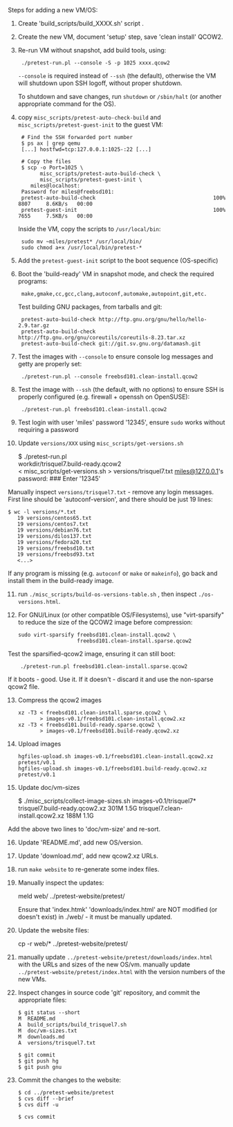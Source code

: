 Steps for adding a new VM/OS:

1. Create 'build_scripts/build_XXXX.sh' script .

2. Create the new VM, document 'setup' step, save 'clean install' QCOW2.

3. Re-run VM without snapshot, add build tools, using:

        ./pretest-run.pl --console -S -p 1025 xxxx.qcow2

    `--console` is required instead of `--ssh` (the default), otherwise the
    VM will shutdown upon SSH logoff, without proper shutdown.

    To shutdown and save changes, run `shutdown` or `/sbin/halt` (or another
    appropriate command for the OS).

4. copy `misc_scripts/pretest-auto-check-build` and
   `misc_scripts/pretest-guest-init` to the guest VM:

        # Find the SSH forwarded port number
        $ ps ax | grep qemu
        [...] hostfwd=tcp:127.0.0.1:1025-:22 [...]

        # Copy the files
        $ scp -o Port=1025 \
              misc_scripts/pretest-auto-build-check \
              misc_scripts/pretest-guest-init \
           miles@localhost:
        Password for miles@freebsd101:
        pretest-auto-build-check                                      100% 8807     8.6KB/s   00:00
        pretest-guest-init                                            100% 7655     7.5KB/s   00:00

    Inside the VM, copy the scripts to `/usr/local/bin`:

        sudo mv ~miles/pretest* /usr/local/bin/
        sudo chmod a+x /usr/local/bin/pretest-*

5. Add the `pretest-guest-init` script to the boot sequence (OS-specific)

6. Boot the 'build-ready' VM in snapshot mode, and check the required programs:

        make,gmake,cc,gcc,clang,autoconf,automake,autopoint,git,etc.

   Test building GNU packages, from tarballs and git:

        pretest-auto-build-check http://ftp.gnu.org/gnu/hello/hello-2.9.tar.gz
        pretest-auto-build-check http://ftp.gnu.org/gnu/coreutils/coreutils-8.23.tar.xz
        pretest-auto-build-check git://git.sv.gnu.org/datamash.git

7. Test the images with `--console` to ensure console log messages and getty
   are properly set:

        ./pretest-run.pl --console freebsd101.clean-install.qcow2

8. Test the image with `--ssh` (the default, with no options) to ensure SSH
   is properly configured (e.g. firewall + openssh on OpenSUSE):

        ./pretest-run.pl freebsd101.clean-install.qcow2

9. Test login with user 'miles' password '12345', ensure `sudo` works without
   requiring a password

10. Update `versions/XXX` using `misc_scripts/get-versions.sh`

    $ ./pretest-run.pl \
        workdir/trisquel7.build-ready.qcow2 \
        < misc_scripts/get-versions.sh > versions/trisquel7.txt
    miles@127.0.0.1's password: ### Enter '12345'

  Manually inspect `versions/trisquel7.txt` - remove any login messages.
  First line should be 'autoconf-version', and there should be just 19 lines:

    $ wc -l versions/*.txt
       19 versions/centos65.txt
       19 versions/centos7.txt
       19 versions/debian76.txt
       19 versions/dilos137.txt
       19 versions/fedora20.txt
       19 versions/freebsd10.txt
       19 versions/freebsd93.txt
       <...>

  If any program is missing (e.g. `autoconf` or `make` or `makeinfo`), go back
  and install them in the build-ready image.

11. run `./misc_scripts/build-os-versions-table.sh` ,
   then inspect `./os-versions.html`.

12. For GNU/Linux (or other compatible OS/Filesystems), use "virt-sparsify" to
   reduce the size of the QCOW2 image before compression:

        sudo virt-sparsify freebsd101.clean-install.qcow2 \
                           freebsd101.clean-install.sparse.qcow2

   Test the sparsified-qcow2 image, ensuring it can still boot:

        ./pretest-run.pl freebsd101.clean-install.sparse.qcow2

   If it boots - good. Use it.
   If it doesn't - discard it and use the non-sparse qcow2 file.

13. Compress the qcow2 images

        xz -T3 < freebsd101.clean-install.sparse.qcow2 \
               > images-v0.1/freebsd101.clean-install.qcow2.xz
        xz -T3 < freebsd101.build-ready.sparse.qcow2 \
               > images-v0.1/freebsd101.build-ready.qcow2.xz

14. Upload images

        hgfiles-upload.sh images-v0.1/freebsd101.clean-install.qcow2.xz pretest/v0.1
        hgfiles-upload.sh images-v0.1/freebsd101.build-ready.qcow2.xz pretest/v0.1

15. Update doc/vm-sizes

    $ ./misc_scripts/collect-image-sizes.sh images-v0.1/trisquel7*
    trisquel7.build-ready.qcow2.xz      301M  1.5G
    trisquel7.clean-install.qcow2.xz    188M  1.1G

   Add the above two lines to 'doc/vm-size' and re-sort.

16. Update 'README.md', add new OS/version.

17. Update 'download.md', add new qcow2.xz URLs.

18. run `make website` to re-generate some index files.

19. Manually inspect the updates:

    meld web/ ../pretest-website/pretest/

    Ensure that 'index.htmk' 'downloads/index.html' are NOT modified
    (or doesn't exist) in ./web/ - it must be manually updated.

20. Update the website files:

    cp -r web/* ../pretest-website/pretest/

21. manually update `../pretest-website/pretest/downloads/index.html` with
    the URLs and sizes of the new OS/vm.
    manually update `../pretest-website/pretest/index.html` with
    the version numbers of the new VMs.

22. Inspect changes in source code 'git' repository, and commit the
    appropriate files:

        $ git status --short
        M  README.md
        A  build_scripts/build_trisquel7.sh
        M  doc/vm-sizes.txt
        M  downloads.md
        A  versions/trisquel7.txt

        $ git commit
        $ git push hg
        $ git push gnu

23. Commit the changes to the website:

        $ cd ../pretest-website/pretest
        $ cvs diff --brief
        $ cvs diff -u

        $ cvs commit

